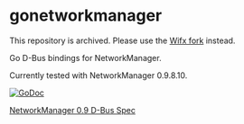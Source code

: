 gonetworkmanager
================

This repository is archived.  Please use the [Wifx fork](https://github.com/Wifx/gonetworkmanager) instead.

Go D-Bus bindings for NetworkManager.

Currently tested with NetworkManager 0.9.8.10.

[![GoDoc](https://godoc.org/github.com/BellerophonMobile/gonetworkmanager?status.svg)](https://godoc.org/github.com/BellerophonMobile/gonetworkmanager)

[NetworkManager 0.9 D-Bus Spec](https://developer.gnome.org/NetworkManager/0.9/spec.html)
